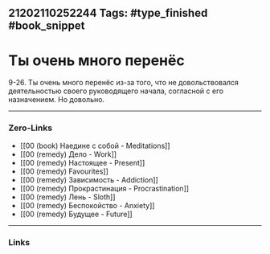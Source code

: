21202110252244
Tags: #type_finished #book_snippet 
---
# Ты очень много перенёс

 9-26. Ты очень много перенёс из-за того, что не довольствовался деятельностью своего руководящего начала, согласной с его назначением. Но довольно. 

---
### Zero-Links
 - [[00 (book) Наедине с собой - Meditations]]
 - [[00 (remedy) Дело - Work]]
 - [[00 (remedy) Настоящее - Present]]
 - [[00 (remedy) Favourites]]
 - [[00 (remedy) Зависимость - Addiction]]
 - [[00 (remedy) Прокрастинация - Procrastination]]
 - [[00 (remedy) Лень - Sloth]]
 - [[00 (remedy) Беспокойство - Anxiety]]
 - [[00 (remedy) Будущее - Future]]
---
### Links
